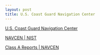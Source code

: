 ```yaml
---
layout: post
title: U.S. Coast Guard Navigation Center
---
```


[U.S. Coast Guard Navigation Center](https://www.navcen.uscg.gov/)

[NAVCEN \| NIST](https://csrc.nist.gov/glossary/term/navcen)

[Class A Reports \| NAVCEN](https://navcen.uscg.gov/ais-class-a-reports)


